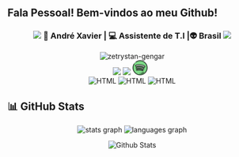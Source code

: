## Fala Pessoal! Bem-vindos ao meu Github!

<div align="center">
<h3><img src="https://media.giphy.com/media/WUlplcMpOCEmTGBtBW/giphy.gif" width="30"> 🙎 André Xavier | 💻 Assistente de T.I |👽 Brasil <img src="https://media.giphy.com/media/WUlplcMpOCEmTGBtBW/giphy.gif" width="30"></h3>
</div>

<div align="center">
  
  

 
<img src="https://github.com/user-attachments/assets/7e97de43-da45-4e49-9c96-a145abcead06" alt="zetrystan-gengar" width="200">

<div align="center">
  <a href="https://www.linkedin.com/in/andr%C3%A9-xavier-672a90226/" target="_blank"><img src="https://img.shields.io/badge/-LinkedIn-%230077B5?style=for-the-badge&logo=linkedin&logoColor=white" target="_blank"></a>
  <a href="https://www.instagram.com/drexavier.1/" target="_blank"><img src="https://img.shields.io/badge/-Instagram-%23E1306C?style=for-the-badge&logo=instagram&logoColor=white" target="_blank"></a>
  <a href="https://open.spotify.com/user/cf2hydc7i8hixzsy7kvgvg4z8?si=2aa7af27e7214aa7"><img height="30" src="https://raw.githubusercontent.com/8bithemant/8bithemant/master/spotify.png?raw=true"></a>&nbsp;&nbsp;
</div>

<div align="center">
<img src="https://img.icons8.com/color/32/000000/html-5.png" alt="HTML" width="32"/>
<img src="https://img.icons8.com/color/32/000000/sql.png" alt="HTML" width="32"/>
<img src="https://img.icons8.com/color/32/000000/processor.png" alt="HTML" width="32"/>
  
</div>

</div>

## 📊 GitHub Stats

  <div align="center">
  <img src="https://github-readme-stats.vercel.app/api?username=AndreRibeiroXavier&hide_title=false&hide_rank=false&show_icons=true&include_all_commits=true&count_private=true&disable_animations=false&theme=midnight-purple&hide_border=true"" height="150" alt="stats graph"  />
  <img src="https://github-readme-stats.vercel.app/api/top-langs?username=AndreRibeiroXavier&locale=en&hide_title=false&layout=compact&card_width=320&langs_count=5&theme=midnight-purple&hide_border=true"" height="150" alt="languages graph"  />
</div>

<p align="center">
        <img src="https://raw.githubusercontent.com/mayhemantt/mayhemantt/Update/svg/Bottom.svg" alt="Github Stats" />
</p>



